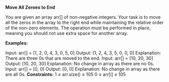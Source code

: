 **Move All Zeroes to End**

You are given an array arr[] of non-negative integers. Your task is to move all the zeros in the array to the right end while maintaining the relative order of the non-zero elements. The operation must be performed in place, meaning you should not use extra space for another array.

__Examples:__

Input: arr[] = [1, 2, 0, 4, 3, 0, 5, 0]
Output: [1, 2, 4, 3, 5, 0, 0, 0]
Explanation: There are three 0s that are moved to the end.
Input: arr[] = [10, 20, 30]
Output: [10, 20, 30]
Explanation: No change in array as there are no 0s.
Input: arr[] = [0, 0]
Output: [0, 0]
Explanation: No change in array as there are all 0s.
__Constraints:__
1 ≤ arr.size() ≤ 105
0 ≤ arr[i] ≤ 105